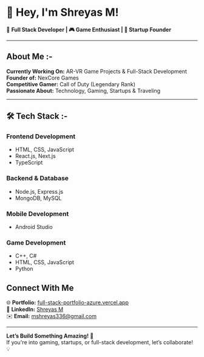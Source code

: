 # 👋 Hey, I'm Shreyas M!

🚀 **Full Stack Developer | 🎮 Game Enthusiast | 🚀 Startup Founder**  

---

## About Me :-

**Currently Working On:** AR-VR Game Projects & Full-Stack Development  
**Founder of:** NexCore Games  
**Competitive Gamer:** Call of Duty (Legendary Rank)  
**Passionate About:** Technology, Gaming, Startups & Traveling  

---

## 🛠 Tech Stack :-

### Frontend Development  
- HTML, CSS, JavaScript  
- React.js, Next.js  
- TypeScript  

### Backend & Database  
- Node.js, Express.js  
- MongoDB, MySQL  

### Mobile Development  
- Android Studio  

### Game Development  
- C++, C#  
- HTML, CSS, JavaScript  
- Python  

## Connect With Me  

🌐 **Portfolio:** [full-stack-portfolio-azure.vercel.app](https://full-stack-portfolio-azure.vercel.app/)  
🏢 **LinkedIn:** [Shreyas M](https://www.linkedin.com/in/shreyas-m-8854941ab/)  
✉️ **Email:** mshreyas336@gmail.com  

---

**Let’s Build Something Amazing!** 🚀  
If you're into gaming, startups, or full-stack development, let’s collaborate! 💡  
